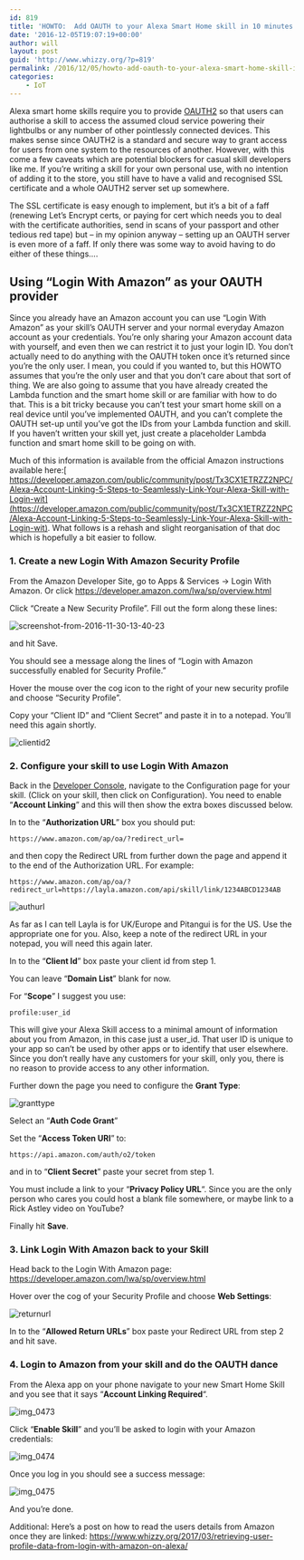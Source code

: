 ```yaml
---
id: 819
title: 'HOWTO:  Add OAUTH to your Alexa Smart Home skill in 10 minutes'
date: '2016-12-05T19:07:19+00:00'
author: will
layout: post
guid: 'http://www.whizzy.org/?p=819'
permalink: /2016/12/05/howto-add-oauth-to-your-alexa-smart-home-skill-in-10-minutes/
categories:
    - IoT
---
```


Alexa smart home skills require you to provide [OAUTH2](https://oauth.net/2/) so that users can authorise a skill to access the assumed cloud service powering their lightbulbs or any number of other pointlessly connected devices. This makes sense since OAUTH2 is a standard and secure way to grant access for users from one system to the resources of another. However, with this come a few caveats which are potential blockers for casual skill developers like me. If you’re writing a skill for your own personal use, with no intention of adding it to the store, you still have to have a valid and recognised SSL certificate and a whole OAUTH2 server set up somewhere.

The SSL certificate is easy enough to implement, but it’s a bit of a faff (renewing Let’s Encrypt certs, or paying for cert which needs you to deal with the certificate authorities, send in scans of your passport and other tedious red tape) but – in my opinion anyway – setting up an OAUTH server is even more of a faff. If only there was some way to avoid having to do either of these things….

## Using “Login With Amazon” as your OAUTH provider

Since you already have an Amazon account you can use “Login With Amazon” as your skill’s OAUTH server and your normal everyday Amazon account as your credentials. You’re only sharing your Amazon account data with yourself, and even then we can restrict it to just your login ID. You don’t actually need to do anything with the OAUTH token once it’s returned since you’re the only user. I mean, you could if you wanted to, but this HOWTO assumes that you’re the only user and that you don’t care about that sort of thing. We are also going to assume that you have already created the Lambda function and the smart home skill or are familiar with how to do that. This is a bit tricky because you can’t test your smart home skill on a real device until you’ve implemented OAUTH, and you can’t complete the OAUTH set-up until you’ve got the IDs from your Lambda function and skill. If you haven’t written your skill yet, just create a placeholder Lambda function and smart home skill to be going on with.

Much of this information is available from the official Amazon instructions available here:[ https://developer.amazon.com/public/community/post/Tx3CX1ETRZZ2NPC/Alexa-Account-Linking-5-Steps-to-Seamlessly-Link-Your-Alexa-Skill-with-Login-wit](https://developer.amazon.com/public/community/post/Tx3CX1ETRZZ2NPC/Alexa-Account-Linking-5-Steps-to-Seamlessly-Link-Your-Alexa-Skill-with-Login-wit). What follows is a rehash and slight reorganisation of that doc which is hopefully a bit easier to follow.

### 1. Create a new Login With Amazon Security Profile

From the Amazon Developer Site, go to Apps &amp; Services -&gt; Login With Amazon. Or click <https://developer.amazon.com/lwa/sp/overview.html>

Click “Create a New Security Profile”. Fill out the form along these lines:

![screenshot-from-2016-11-30-13-40-23](/wp-content/uploads/2016/12/Screenshot-from-2016-11-30-13-40-23-1024x468.png)

and hit Save.

You should see a message along the lines of “Login with Amazon successfully enabled for Security Profile.”

Hover the mouse over the cog icon to the right of your new security profile and choose “Security Profile”.

Copy your “Client ID” and “Client Secret” and paste it in to a notepad. You’ll need this again shortly.

![clientid2](/wp-content/uploads/2016/12/clientid2.png)

### 2. Configure your skill to use Login With Amazon

Back in the [Developer Console](https://developer.amazon.com/edw/home.html#/), navigate to the Configuration page for your skill. (Click on your skill, then click on Configuration). You need to enable “**Account Linking**” and this will then show the extra boxes discussed below.

In to the “**Authorization URL**” box you should put:

```
https://www.amazon.com/ap/oa/?redirect_url=
```

and then copy the Redirect URL from further down the page and append it to the end of the Authorization URL. For example:

```
https://www.amazon.com/ap/oa/?redirect_url=https://layla.amazon.com/api/skill/link/1234ABCD1234AB
```

![authurl](/wp-content/uploads/2016/12/authurl.png)

As far as I can tell Layla is for UK/Europe and Pitangui is for the US. Use the appropriate one for you. Also, keep a note of the redirect URL in your notepad, you will need this again later.

In to the “**Client Id**” box paste your client id from step 1.

You can leave “**Domain List**” blank for now.

For “**Scope**” I suggest you use:

```
profile:user_id
```

This will give your Alexa Skill access to a minimal amount of information about you from Amazon, in this case just a user\_id. That user ID is unique to your app so can’t be used by other apps or to identify that user elsewhere. Since you don’t really have any customers for your skill, only you, there is no reason to provide access to any other information.

Further down the page you need to configure the **Grant Type**:

![granttype](/wp-content/uploads/2016/12/granttype.png)

Select an “**Auth Code Grant**”

Set the “**Access Token URI**” to:

```
https://api.amazon.com/auth/o2/token
```

and in to “**Client Secret**” paste your secret from step 1.

You must include a link to your “**Privacy Policy URL**“. Since you are the only person who cares you could host a blank file somewhere, or maybe link to a Rick Astley video on YouTube?

Finally hit **Save**.

### 3. Link Login With Amazon back to your Skill

Head back to the Login With Amazon page: <https://developer.amazon.com/lwa/sp/overview.html>

Hover over the cog of your Security Profile and choose **Web Settings**:

![returnurl](/wp-content/uploads/2016/12/returnurl.png)

In to the “**Allowed Return URLs**” box paste your Redirect URL from step 2 and hit save.

### 4. Login to Amazon from your skill and do the OAUTH dance

From the Alexa app on your phone navigate to your new Smart Home Skill and you see that it says “**Account Linking Required**“.

![img_0473](/wp-content/uploads/2016/12/IMG_0473.png)

Click “**Enable Skill**” and you’ll be asked to login with your Amazon credentials:

![img_0474](/wp-content/uploads/2016/12/IMG_0474.png)

Once you log in you should see a success message:

![img_0475](/wp-content/uploads/2016/12/IMG_0475.png)

And you’re done.

Additional: Here’s a post on how to read the users details from Amazon once they are linked: <https://www.whizzy.org/2017/03/retrieving-user-profile-data-from-login-with-amazon-on-alexa/>